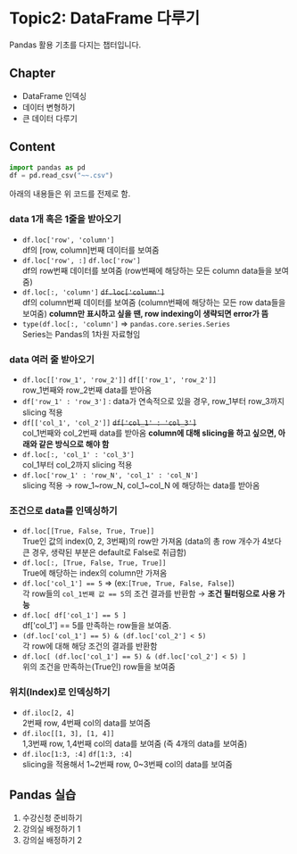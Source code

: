 # Topic2: DataFrame 다루기
Pandas 활용 기초를 다지는 챕터입니다.
## Chapter
- DataFrame 인덱싱
- 데이터 변형하기
- 큰 데이터 다루기
## Content
```python
import pandas as pd
df = pd.read_csv("~~.csv")
```
아래의 내용들은 위 코드를 전제로 함.
### data 1개 혹은 1줄을 받아오기
- `df.loc['row', 'column']` <br> df의 [row, column]번째 데이터를 보여줌
- `df.loc['row', :]` `df.loc['row']` <br> df의 row번째 데이터를 보여줌 (row번째에 해당하는 모든 column data들을 보여줌)
- `df.loc[:, 'column']` <del>`df.loc['column']`</del> <br> df의 column번째 데이터를 보여줌 (column번째에 해당하는 모든 row data들을 보여줌) **column만 표시하고 싶을 땐, row indexing이 생략되면 error가 뜸**
- `type(df.loc[:, 'column']` &rArr; `pandas.core.series.Series` <br> Series는 Pandas의 1차원 자료형임
### data 여러 줄 받아오기
- `df.loc[['row_1', 'row_2']]` `df[['row_1', 'row_2']]` <br> row_1번째와 row_2번째 data를 받아옴
- `df['row_1' : 'row_3']` : data가 연속적으로 있을 경우, row_1부터 row_3까지 slicing 적용
- `df[['col_1', 'col_2']]` <del>`df['col_1' : 'col_3']`</del> <br> col_1번째와 col_2번째 data를 받아옴 **column에 대해 slicing을 하고 싶으면, 아래와 같은 방식으로 해야 함**
- `df.loc[:, 'col_1' : 'col_3']` <br> col_1부터 col_2까지 slicing 적용
- `df.loc['row_1' : 'row_N', 'col_1' : 'col_N']` <br> slicing 적용 &rarr; row_1\~row_N, col_1\~col_N 에 해당하는 data를 받아옴
### 조건으로 data를 인덱싱하기
- `df.loc[[True, False, True, True]]` <br> True인 값의 index(0, 2, 3번째)의 row만 가져옴 (data의 총 row 개수가 4보다 큰 경우, 생략된 부분은 default로 False로 취급함)
- `df.loc[:, [True, False, True, True]]` <br> True에 해당하는 index의 column만 가져옴
- `df.loc['col_1'] == 5` &rArr; (ex:`[True, True, False, False]`) <br> 각 row들의 `col_1번째 값 == 5`의 조건 결과를 반환함 &rarr; **조건 필터링으로 사용 가능**
- `df.loc[ df['col_1'] == 5 ]` <br> df['col_1'] == 5를 만족하는 row들을 보여줌.
- `(df.loc['col_1'] == 5) & (df.loc['col_2'] < 5)` <br> 각 row에 대해 해당 조건의 결과를 반환함
- `df.loc[ (df.loc['col_1'] == 5) & (df.loc['col_2'] < 5) ]` <br> 위의 조건을 만족하는(True인) row들을 보여줌
### 위치(Index)로 인덱싱하기
- `df.iloc[2, 4]` <br> 2번째 row, 4번째 col의 data를 보여줌
- `df.iloc[[1, 3], [1, 4]]` <br> 1,3번째 row, 1,4번째 col의 data를 보여줌 (즉 4개의 data를 보여줌)
- `df.iloc[1:3, :4]` `df[1:3, :4]` <br> slicing을 적용해서 1\~2번째 row, 0\~3번째 col의 data를 보여줌

## Pandas 실습
1. 수강신청 준비하기
2. 강의실 배정하기 1
3. 강의실 배정하기 2
